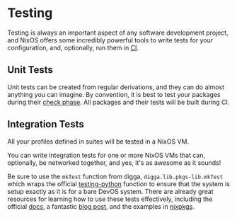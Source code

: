 # Testing

Testing is always an important aspect of any software development project, and
NixOS offers some incredibly powerful tools to write tests for your
configuration, and, optionally, run them in
[CI](./integrations/hercules.md).

## Unit Tests
Unit tests can be created from regular derivations, and they can do
almost anything you can imagine. By convention, it is best to test your
packages during their [check phase][check]. All packages and their tests will
be built during CI.

## Integration Tests
All your profiles defined in suites will be tested in a NixOS VM.

You can write integration tests for one or more NixOS VMs that can,
optionally, be networked together, and yes, it's as awesome as it sounds!

Be sure to use the `mkTest` function from digga, `digga.lib.pkgs-lib.mkTest`
which wraps the official [testing-python][testing-python] function to ensure
that the system is setup exactly as it is for a bare DevOS system. There are
already great resources for learning how to use these tests effectively,
including the official [docs][test-doc], a fantastic [blog post][test-blog],
and the examples in [nixpkgs][nixos-tests].

[test-doc]: https://nixos.org/manual/nixos/stable/index.html#sec-nixos-tests
[test-blog]: https://www.haskellforall.com/2020/11/how-to-use-nixos-for-lightweight.html
[default]: https://github.com/divnix/devos/tree/master/tests/default.nix
[run-test]: https://github.com/NixOS/nixpkgs/blob/6571462647d7316aff8b8597ecdf5922547bf365/lib/debug.nix#L154-L166
[nixos-tests]: https://github.com/NixOS/nixpkgs/tree/master/nixos/tests
[testing-python]: https://github.com/NixOS/nixpkgs/tree/master/nixos/lib/testing-python.nix
[check]: https://nixos.org/manual/nixpkgs/stable/#ssec-check-phase
